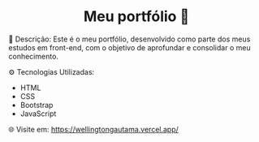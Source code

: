 <h1 align="center">Meu portfólio 💼</h1>

📂 Descrição: Este é o meu portfólio, desenvolvido como parte dos meus estudos em front-end, com o objetivo de aprofundar e consolidar o meu conhecimento.


⚙️ Tecnologias Utilizadas:

- HTML
- CSS
- Bootstrap
- JavaScript


🌐 Visite em: https://wellingtongautama.vercel.app/
